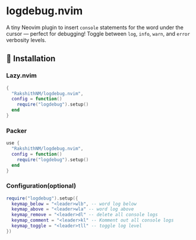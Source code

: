 # logdebug.nvim
A tiny Neovim plugin to insert `console` statements for the word under the cursor — perfect for debugging!
Toggle between `log`, `info`, `warn`, and `error` verbosity levels.

## 🔧 Installation

### Lazy.nvim

```lua
{
  "RakshithNM/logdebug.nvim",
  config = function()
    require("logdebug").setup()
  end
}
```

### Packer

```lua
use {
  "RakshithNM/logdebug.nvim",
  config = function()
    require("logdebug").setup()
  end
}
```

### Configuration(optional)

```lua
require("logdebug").setup({
  keymap_below = "<leader>wlb", -- word log below
  keymap_above = "<leader>wla" -- word log above
  keymap_remove = "<leader>dl" -- delete all console logs
  keymap_comment = "<leader>kl" -- Komment out all console logs
  keymap_toggle = "<leader>tll" -- toggle log level
})
```

